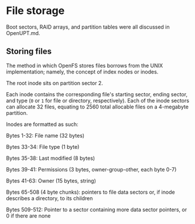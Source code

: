 # File storage

Boot sectors, RAID arrays, and partition tables were all discussed in OpenUPT.md.

## Storing files

The method in which OpenFS stores files borrows from the UNIX implementation; namely, the concept of index nodes or inodes.

The root inode sits on partition sector 2.

Each inode contains the corresponding file's starting sector, ending sector, and type (`0` or `1` for file or directory, respectively). Each of the inode sectors can allocate 32 files, equating to 2560 total allocable files on a 4-megabyte partition.

Inodes are formatted as such:

Bytes 1-32: File name (32 bytes)

Bytes 33-34: File type (1 byte)

Bytes 35-38: Last modified (8 bytes)

Bytes 39-41: Permissions (3 bytes, owner-group-other, each byte 0-7)

Bytes 41-63: Owner (15 bytes, string)

Bytes 65-508 (4 byte chunks): pointers to file data sectors or, if inode describes a directory, to its children

Bytes 509-512: Pointer to a sector containing more data sector pointers, or 0 if there are none
